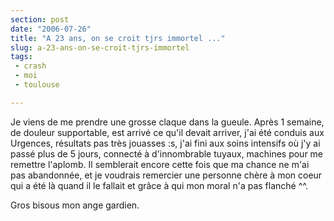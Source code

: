 ```yaml
---
section: post
date: "2006-07-26"
title: "A 23 ans, on se croit tjrs immortel ..."
slug: a-23-ans-on-se-croit-tjrs-immortel
tags:
 - crash
 - moi
 - toulouse

---
```


Je viens de me prendre une grosse claque dans la gueule. Après 1 semaine, de douleur supportable, est arrivé ce qu'il devait arriver, j'ai été conduis aux Urgences, résultats pas très jouasses :s, j'ai fini aux soins intensifs où j'y ai passé plus de 5 jours, connecté à d'innombrable tuyaux, machines pour me remettre l'aplomb. Il semblerait encore cette fois que ma chance ne m'ai pas abandonnée, et je voudrais remercier une personne chère à mon coeur qui a été là quand il le fallait et grâce à qui mon moral n'a pas flanché ^^.

Gros bisous mon ange gardien.
